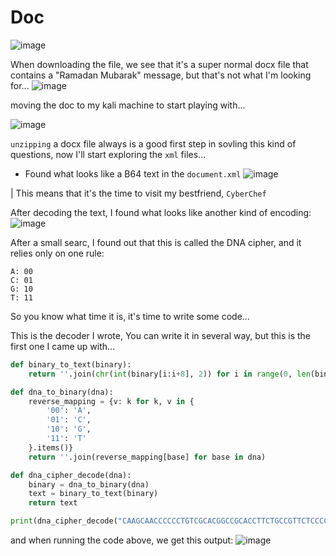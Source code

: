 # Doc
![image](https://github.com/user-attachments/assets/2b30cfcc-b174-481c-b31d-611da8451a24)

When downloading the file, we see that it's a super normal docx file that contains a "Ramadan Mubarak" message, but that's not what I'm looking for...
![image](https://github.com/user-attachments/assets/0c15c386-6f3e-4706-8736-bc8f32ee8f6c)

moving the doc to my kali machine to start playing with...

![image](https://github.com/user-attachments/assets/a66fdf03-3687-42c2-9c4d-66c7db1d4a5c)

```unzipping``` a docx file always is a good first step in sovling this kind of questions, now I'll start exploring the ```xml``` files...

- Found what looks like a B64 text in the ```document.xml```
  ![image](https://github.com/user-attachments/assets/b19b76c2-77ee-43d8-96d0-46613aeca033)

| This means that it's the time to visit my bestfriend, ```CyberChef```

After decoding the text, I found what looks like another kind of encoding:
![image](https://github.com/user-attachments/assets/e63b59d2-414c-4cd6-8732-eb9dd692bd83)

After a small searc, I found out that this is called the DNA cipher, and it relies only on one rule:
```
A: 00
C: 01
G: 10
T: 11 
```

So you know what time it is, it's time to write some code...

This is the decoder I wrote, You can write it in several way, but this is the first one I came up with...
```python
def binary_to_text(binary):
    return ''.join(chr(int(binary[i:i+8], 2)) for i in range(0, len(binary), 8))

def dna_to_binary(dna):
    reverse_mapping = {v: k for k, v in {
        '00': 'A',
        '01': 'C',
        '10': 'G',
        '11': 'T'
    }.items()}
    return ''.join(reverse_mapping[base] for base in dna)

def dna_cipher_decode(dna):
    binary = dna_to_binary(dna)
    text = binary_to_text(binary)
    return text

print(dna_cipher_decode("CAAGCAACCCCCCTGTCGCACGGCCGCACCTTCTGCCGTTCTCCCCTTCGGACGCCCGACCTAGCCTTCGACCGAGCGTTCTCCCTCACCTTCACACATGCAACCTTC"))
```
and when running the code above, we get this output:
![image](https://github.com/user-attachments/assets/489d24d9-a3cb-4e05-bda9-6774db74c495)
